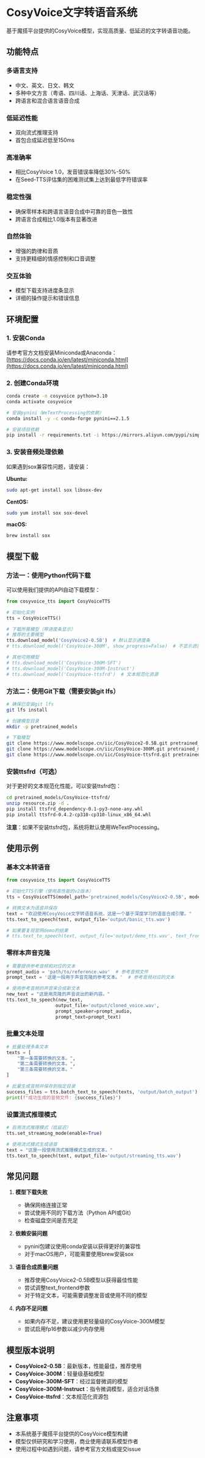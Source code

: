 # CosyVoice文字转语音系统

基于魔搭平台提供的CosyVoice模型，实现高质量、低延迟的文字转语音功能。

## 功能特点

### 多语言支持
- 中文、英文、日文、韩文
- 多种中文方言（粤语、四川话、上海话、天津话、武汉话等）
- 跨语言和混合语言语音合成

### 低延迟性能
- 双向流式推理支持
- 首包合成延迟低至150ms

### 高准确率
- 相比CosyVoice 1.0，发音错误率降低30%-50%
- 在Seed-TTS评估集的困难测试集上达到最低字符错误率

### 稳定性强
- 确保零样本和跨语言语音合成中可靠的音色一致性
- 跨语言合成相比1.0版本有显著改进

### 自然体验
- 增强的韵律和音质
- 支持更精细的情感控制和口音调整

### 交互体验
- 模型下载支持进度条显示
- 详细的操作提示和错误信息

## 环境配置

### 1. 安装Conda
请参考官方文档安装Miniconda或Anaconda：[https://docs.conda.io/en/latest/miniconda.html](https://docs.conda.io/en/latest/miniconda.html)

### 2. 创建Conda环境
```bash
conda create -n cosyvoice python=3.10
conda activate cosyvoice

# 安装pynini（WeTextProcessing的依赖）
conda install -y -c conda-forge pynini==2.1.5

# 安装项目依赖
pip install -r requirements.txt -i https://mirrors.aliyun.com/pypi/simple/ --trusted-host=mirrors.aliyun.com
```

### 3. 安装音频处理依赖
如果遇到sox兼容性问题，请安装：

**Ubuntu:**
```bash
sudo apt-get install sox libsox-dev
```

**CentOS:**
```bash
sudo yum install sox sox-devel
```

**macOS:**
```bash
brew install sox
```

## 模型下载

### 方法一：使用Python代码下载
可以使用我们提供的API自动下载模型：

```python
from cosyvoice_tts import CosyVoiceTTS

# 初始化实例
tts = CosyVoiceTTS()

# 下载所需模型（带进度条显示）
# 推荐的主要模型
tts.download_model('CosyVoice2-0.5B')  # 默认显示进度条
# tts.download_model('CosyVoice-300M', show_progress=False)  # 不显示进度条

# 其他可用模型
# tts.download_model('CosyVoice-300M-SFT')
# tts.download_model('CosyVoice-300M-Instruct')
# tts.download_model('CosyVoice-ttsfrd')  # 文本规范化资源
```

### 方法二：使用Git下载（需要安装git lfs）
```bash
# 确保已安装git lfs
git lfs install

# 创建模型目录
mkdir -p pretrained_models

# 下载模型
git clone https://www.modelscope.cn/iic/CosyVoice2-0.5B.git pretrained_models/CosyVoice2-0.5B
git clone https://www.modelscope.cn/iic/CosyVoice-300M.git pretrained_models/CosyVoice-300M
git clone https://www.modelscope.cn/iic/CosyVoice-ttsfrd.git pretrained_models/CosyVoice-ttsfrd
```

### 安装ttsfrd（可选）
对于更好的文本规范化性能，可以安装ttsfrd包：

```bash
cd pretrained_models/CosyVoice-ttsfrd/
unzip resource.zip -d .
pip install ttsfrd_dependency-0.1-py3-none-any.whl
pip install ttsfrd-0.4.2-cp310-cp310-linux_x86_64.whl
```

**注意**：如果不安装ttsfrd包，系统将默认使用WeTextProcessing。

## 使用示例

### 基本文本转语音
```python
from cosyvoice_tts import CosyVoiceTTS

# 初始化TTS引擎（使用高性能的v2版本）
tts = CosyVoiceTTS(model_path='pretrained_models/CosyVoice2-0.5B', model_type='v2')

# 转换文本为语音并保存
text = "欢迎使用CosyVoice文字转语音系统，这是一个基于深度学习的语音合成引擎。"
tts.text_to_speech(text, output_file='output/basic_tts.wav')

# 如果要复现官网demo的结果
# tts.text_to_speech(text, output_file='output/demo_tts.wav', text_frontend=False)
```

### 零样本声音克隆
```python
# 需要提供参考音频和对应的文本
prompt_audio = 'path/to/reference.wav'  # 参考音频文件
prompt_text = '这是一段用于声音克隆的参考文本。'  # 参考音频对应的文本

# 使用参考音频的声音来合成新文本
new_text = "这是用克隆的声音说出的新内容。"
tts.text_to_speech(new_text, 
                  output_file='output/cloned_voice.wav', 
                  prompt_speaker=prompt_audio, 
                  prompt_text=prompt_text)
```

### 批量文本处理
```python
# 批量处理多条文本
texts = [
    "第一条需要转换的文本。",
    "第二条需要转换的文本。",
    "第三条需要转换的文本。"
]

# 批量生成音频并保存到指定目录
success_files = tts.batch_text_to_speech(texts, 'output/batch_output')
print(f"成功生成的音频文件: {success_files}")
```

### 设置流式推理模式
```python
# 启用流式推理模式（低延迟）
tts.set_streaming_mode(enable=True)

# 使用流式模式生成语音
text = "这是一段使用流式推理模式生成的文本。"
tts.text_to_speech(text, output_file='output/streaming_tts.wav')
```

## 常见问题

1. **模型下载失败**
   - 确保网络连接正常
   - 尝试使用不同的下载方法（Python API或Git）
   - 检查磁盘空间是否充足

2. **依赖安装问题**
   - pynini包建议使用conda安装以获得更好的兼容性
   - 对于macOS用户，可能需要使用brew安装sox

3. **语音合成质量问题**
   - 推荐使用CosyVoice2-0.5B模型以获得最佳性能
   - 尝试调整text_frontend参数
   - 对于特定文本，可能需要调整发音或使用不同的模型

4. **内存不足问题**
   - 如果内存不足，建议使用更轻量级的CosyVoice-300M模型
   - 尝试启用fp16参数以减少内存使用

## 模型版本说明

- **CosyVoice2-0.5B**：最新版本，性能最佳，推荐使用
- **CosyVoice-300M**：轻量级基础模型
- **CosyVoice-300M-SFT**：经过监督微调的模型
- **CosyVoice-300M-Instruct**：指令微调模型，适合对话场景
- **CosyVoice-ttsfrd**：文本规范化资源包

## 注意事项

- 本系统基于魔搭平台提供的CosyVoice模型构建
- 模型仅供研究和学习使用，商业使用请联系模型作者
- 使用过程中如遇到问题，请参考官方文档或提交issue